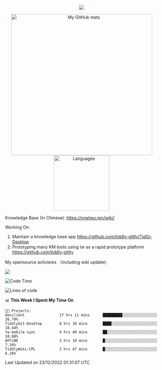 <a href="https://github.com/linonetwo">
    <p align="center">
        <img src="https://github-profile-trophy.vercel.app/?username=linonetwo&column=7&theme=onedark"/>
    </p>
</a>
<a align="center" href="https://github.com/linonetwo">
  <p align="center">
    <img src="https://github-readme-stats.vercel.app/api?username=linonetwo&show_icons=true&count_private=true" alt="My GitHub stats" width="465"/>
    <img src="https://github-readme-stats.vercel.app/api/top-langs/?username=linonetwo&layout=compact&langs_count=10" alt="Languages" height="183">
  </p>
</a>

Knowledge Base (In Chinese): https://onetwo.ren/wiki/

Working On: 

1. Maintain a knowledge base app https://github.com/tiddly-gittly/TidGi-Desktop
1. Prototyping many KM tools using tw as a rapid prototype platform https://github.com/tiddly-gittly

My opensource activieies （including wiki update):

![](https://visitor-badge.glitch.me/badge?page_id=linonetwo.linonetwo)

<!--START_SECTION:waka-->
![Code Time](http://img.shields.io/badge/Code%20Time-1%2C375%20hrs%2013%20mins-blue)

![Lines of code](https://img.shields.io/badge/From%20Hello%20World%20I%27ve%20Written-2%20Million%20lines%20of%20code-blue)

📊 **This Week I Spent My Time On** 

```text
🐱‍💻 Projects: 
devclient                17 hrs 11 mins      █████████░░░░░░░░░░░░░░░░   38.79% 
TiddlyGit-Desktop        8 hrs 10 mins       ████░░░░░░░░░░░░░░░░░░░░░   18.44% 
tw-mobile-sync           4 hrs 49 mins       ██░░░░░░░░░░░░░░░░░░░░░░░   10.88% 
AFFiNE                   3 hrs 10 mins       █░░░░░░░░░░░░░░░░░░░░░░░░   7.16% 
TiddlyWiki-CPL           2 hrs 47 mins       █░░░░░░░░░░░░░░░░░░░░░░░░   6.28%

```


 Last Updated on 23/12/2022 01:31:07 UTC
<!--END_SECTION:waka-->
